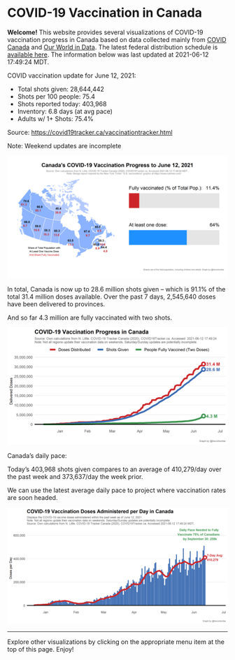 COVID-19 Vaccination in Canada
==============================

**Welcome!** This website provides several visualizations of COVID-19
vaccination progress in Canada based on data collected mainly from
[COVID Canada](https://covid19tracker.ca/vaccinationtracker.html) and
[Our World in Data](https://ourworldindata.org/covid-vaccinations). The
latest federal distribution schedule is [available
here](https://www.canada.ca/en/public-health/services/diseases/2019-novel-coronavirus-infection/prevention-risks/covid-19-vaccine-treatment/vaccine-rollout.html).
The information below was last updated at 2021-06-12 17:49:24 MDT.

COVID vaccination update for June 12, 2021:

-   Total shots given: 28,644,442
-   Shots per 100 people: 75.4
-   Shots reported today: 403,968
-   Inventory: 6.8 days (at avg pace)
-   Adults w/ 1+ Shots: 75.4%

Source:
<a href="https://covid19tracker.ca/vaccinationtracker.html" class="uri">https://covid19tracker.ca/vaccinationtracker.html</a>

Note: Weekend updates are incomplete

![](Plots/plot_main.png)

In total, Canada is now up to 28.6 million shots given – which is 91.1%
of the total 31.4 million doses available. Over the past 7 days,
2,545,640 doses have been delivered to provinces.

And so far 4.3 million are fully vaccinated with two shots.

![](Plots/plot_total.png)

Canada’s daily pace:

Today’s 403,968 shots given compares to an average of 410,279/day over
the past week and 373,637/day the week prior.

We can use the latest average daily pace to project where vaccination
rates are soon headed.

![](Plots/pace_national.png)

------------------------------------------------------------------------

Explore other visualizations by clicking on the appropriate menu item at
the top of this page. Enjoy!
